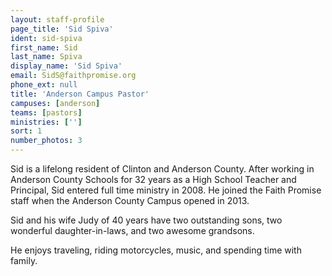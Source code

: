 ```yaml
---
layout: staff-profile
page_title: 'Sid Spiva'
ident: sid-spiva
first_name: Sid
last_name: Spiva
display_name: 'Sid Spiva'
email: SidS@faithpromise.org
phone_ext: null
title: 'Anderson Campus Pastor'
campuses: [anderson]
teams: [pastors]
ministries: ['']
sort: 1
number_photos: 3
---
```


Sid is a lifelong resident of Clinton and Anderson County. After working in Anderson County Schools for 32 years as a High School Teacher and Principal, Sid entered full time ministry in 2008. He joined the Faith Promise staff when the Anderson County Campus opened in 2013.

Sid and his wife Judy of 40 years have two outstanding sons, two wonderful daughter-in-laws, and two awesome grandsons.

He enjoys traveling, riding motorcycles, music, and spending time with family.